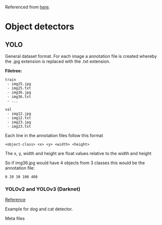 Referenced from [here](https://towardsdatascience.com/image-data-labelling-and-annotation-everything-you-need-to-know-86ede6c684b1#:~:text=YOLO%3A%20In%20YOLO%20labeling%20format,object%20coordinates%2C%20height%20and%20width.).

# Object detectors

## YOLO

General dataset format. For each image a annotation file is created whereby the .jpg extension is replaced with the .txt extension.

**Filetree:**
```
train
 - img25.jpg
 - img25.txt
 - img36.jpg
 - img36.txt
 - ...

val
 - img12.jpg
 - img12.txt
 - img23.jpg
 - img23.txt
```

Each line in the annotation files follow this format

```
<object-class> <x> <y> <width> <height>
```

The x, y, width and height are float values relative to the width and height

So if img36.jpg would have 4 objects from 3 classes this would be the annotation file:

```
0 20 30 100 400
```

### YOLOv2 and YOLOv3 (Darknet)

[Reference](https://manivannan-ai.medium.com/how-to-train-yolov2-to-detect-custom-objects-9010df784f36)

Example for dog and cat detector.

Meta files
```python

```